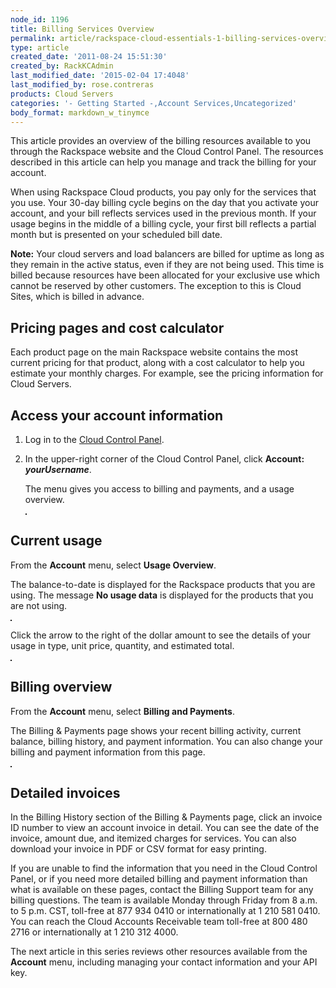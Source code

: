 ```yaml
---
node_id: 1196
title: Billing Services Overview
permalink: article/rackspace-cloud-essentials-1-billing-services-overview
type: article
created_date: '2011-08-24 15:51:30'
created_by: RackKCAdmin
last_modified_date: '2015-02-04 17:4048'
last_modified_by: rose.contreras
products: Cloud Servers
categories: '- Getting Started -,Account Services,Uncategorized'
body_format: markdown_w_tinymce
---
```


This article provides an overview of the billing resources available to you through the Rackspace website and the Cloud Control Panel. The resources described in this article can help you manage and track the billing for your account.

When using Rackspace Cloud products, you pay only for the services that you use. Your 30-day billing cycle begins on the day that you activate your account, and your bill reflects services used in the previous month. If your usage begins in the middle of a billing cycle, your first bill reflects a partial month but is presented on your scheduled bill date.

**Note:** Your cloud servers and load balancers are billed for uptime as long as they remain in the active status, even if they are not being used. This time is billed because resources have been allocated for your exclusive use which cannot be reserved by other customers. The exception to this is Cloud Sites, which is billed in advance.

## Pricing pages and cost calculator

Each product page on the main Rackspace website contains the most current pricing for that product, along with a cost calculator to help you estimate your monthly charges. For example, see the pricing information for Cloud Servers.

## Access your account information

1. Log in to the [Cloud Control Panel](http://www.rackspace.com/cloud/servers/pricing/).

2. In the upper-right corner of the Cloud Control Panel, click **Account:** ***yourUsername***.

    The menu gives you access to billing and payments, and a usage overview.

    <img alt="" border="1" src="/knowledge_center/sites/default/files/field/image/Untitled_0.png" border="1" />

## Current usage

From the **Account** menu, select **Usage Overview**.

The balance-to-date is displayed for the Rackspace products that you are using. The message **No usage data** is displayed for the products that you are not using.

<img alt="" border="1" src="/knowledge_center/sites/default/files/field/image/Screen%20Shot%202015-01-12%20at%209.43.59%20PM_0.png" border="1" />
 
Click the arrow to the right of the dollar amount to see the details of your usage in type, unit price, quantity, and estimated total.

<img alt="" border="1" src="/knowledge_center/sites/default/files/field/image/currentusage.png" border="1"/>
 
## Billing overview

From the **Account** menu, select **Billing and Payments**.

The Billing & Payments page shows your recent billing activity, current balance, billing history, and payment information. You can also change your billing and payment information from this page.

<img alt="" border="1" src="/knowledge_center/sites/default/files/field/image/billingpmts2.png" border="1" />


## Detailed invoices

In the Billing History section of the Billing & Payments page, click an invoice ID number to view an account invoice in detail. You can see the date of the invoice, amount due, and itemized charges for services. You can also download your invoice in PDF or CSV format for easy printing.

If you are unable to find the information that you need in the Cloud Control Panel, or if you need more detailed billing and payment information than what is available on these pages, contact the Billing Support team for any billing questions. The team is available Monday through Friday from 8 a.m. to 5 p.m. CST, toll-free at 877 934 0410 or internationally at 1 210 581 0410. You can reach the Cloud Accounts Receivable team toll-free at 800 480 2716 or internationally at 1 210 312 4000.

The next article in this series reviews other resources available from the **Account** menu, including managing your contact information and your API key.

<p>&nbsp;</p>
